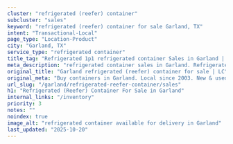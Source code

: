 ```yaml
---
cluster: "refrigerated (reefer) container"
subcluster: "sales"
keyword: "refrigerated (reefer) container for sale Garland, TX"
intent: "Transactional-Local"
page_type: "Location-Product"
city: "Garland, TX"
service_type: "refrigerated container"
title_tag: "Refrigerated 1p1 refrigerated container Sales in Garland | LC Container"
meta_description: "refrigerated container sales in Garland. Refrigerated containers with climate control. Fast delivery, competitive pricing. Serving refrigerated reefer container area. Quote ID: 1U7. Call (214) 524-4168 for your free quote today."
original_title: "Garland refrigerated (reefer) container for sale | LC"
original_meta: "Buy containers in Garland. Local since 2003. New & used inventory. Fast delivery. Get your free quote — call (214) 524-4168 today. LC Container — your truste..."
url_slug: "/garland/refrigerated-reefer-container/sales"
h1: "Refrigerated (Reefer) Container For Sale in Garland"
internal_links: "/inventory"
priority: 3
notes: ""
noindex: true
image_alt: "refrigerated container available for delivery in Garland"
last_updated: "2025-10-20"
---
```


<!-- TODO: Add unique city/inventory copy, images, and internal links here. -->
